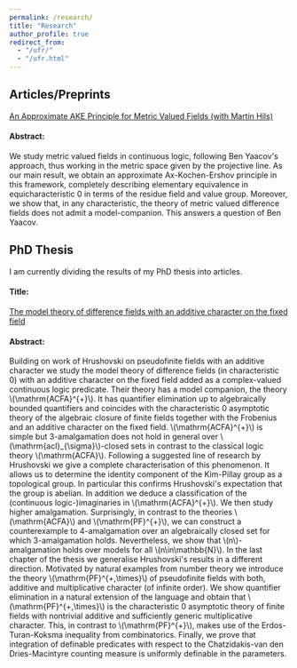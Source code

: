 ```yaml
---
permalink: /research/
title: "Research"
author_profile: true
redirect_from: 
  - "/ufr/"
  - "/ufr.html"
---
```



## Articles/Preprints
[An Approximate AKE Principle for Metric Valued Fields (with Martin Hils)](https://arxiv.org/abs/2208.10186)
#### Abstract:
We study metric valued fields in continuous logic, following Ben Yaacov's approach, thus working in the metric space given by the projective line. As our main result, we obtain an approximate Ax-Kochen-Ershov principle in this framework, completely describing elementary equivalence in equicharacteristic 0 in terms of the residue field and value group. Moreover, we show that, in any characteristic, the theory of metric valued difference fields does not admit a model-companion. This answers a question of Ben Yaacov.
## PhD Thesis 
I am currently dividing the results of my PhD thesis into articles.
#### Title: 
[The model theory of difference fields with an additive character on the fixed field](https://theses.hal.science/tel-05236078)
#### Abstract:
Building on work of Hrushovski on pseudofinite fields with an additive character we study the model theory of difference fields (in characteristic 0) with an additive character on the fixed field added as a complex-valued continuous logic predicate. Their theory has a model companion, the theory \\(\mathrm{ACFA}^{+}\\). It has quantifier elimination up to algebraically bounded quantifiers and coincides with the characteristic 0 asymptotic theory of the algebraic closure of finite fields together with the Frobenius and an additive character on the fixed field. \\(\mathrm{ACFA}^{+}\\) is simple but 3-amalgamation does not hold in general over \\(\mathrm{acl}_{\sigma}\\)-closed sets in contrast to the classical logic theory \\(\mathrm{ACFA}\\).
Following a suggested line of research by Hrushovski we give a complete characterisation of this phenomenon. It allows us to determine the identity component of the Kim-Pillay group as a topological group. In particular this confirms Hrushovski's expectation that the group is abelian. In addition we deduce a classification of the (continuous logic-)imaginaries in \\(\mathrm{ACFA}^{+}\\).
We then study higher amalgamation. Surprisingly, in contrast to the theories \\(\mathrm{ACFA}\\) and \\(\mathrm{PF}^{+}\\), we can construct a counterexample to 4-amalgamation over an algebraically closed set for which 3-amalgamation holds. Nevertheless, we show that \\(n\\)-amalgamation holds over models for all \\(n\in\mathbb{N}\\).
In the last chapter of the thesis we generalise Hrushovski's results in a different direction. Motivated by natural examples from number theory we introduce the theory \\(\mathrm{PF}^{+,\times}\\) of pseudofinite fields with both, additive and multiplicative character (of infinite order). We show quantifier elimination in a natural extension of the language and obtain that \\(\mathrm{PF}^{+,\times}\\) is the characteristic 0 asymptotic theory of finite fields with nontrivial additive and sufficiently generic multiplicative character. This, in contrast to \\(\mathrm{PF}^{+}\\), makes use of the Erdos-Turan-Koksma inequality from combinatorics. Finally, we prove that integration of definable predicates with respect to the Chatzidakis-van den Dries-Macintyre counting measure is uniformly definable in the parameters. 



